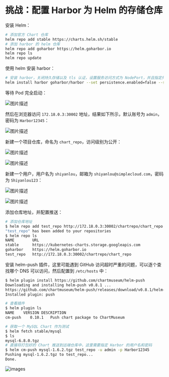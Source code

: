 # 挑战：配置 Harbor 为 Helm 的存储仓库

安装 Helm：

```bash
# 添加官方 Chart 仓库
helm repo add stable https://charts.helm.sh/stable
# 添加 harbor 的 helm 仓库
helm repo add goharbor https://helm.goharbor.io
helm repo ls
helm repo update
```

使用 helm 安装 harbor：

```bash
# 安装 harbor，关闭持久存储以及 tls 认证，设置服务访问方式为 NodePort，并且指定外部访问地址为 http://172.18.0.3:30002
helm install harbor goharbor/harbor --set persistence.enabled=false --set expose.tls.enabled=false --set expose.type=nodePort --set externalURL=http://172.18.0.3:30002
```

等待 Pod 完全启动：

![图片描述](https://doc.shiyanlou.com/courses/uid1491336-20211202-1638434474023)

然后在浏览器访问 `172.18.0.3:30002` 地址，结果如下所示，默认账号为 `admin`，密码为 `Harbor12345`：

![图片描述](https://doc.shiyanlou.com/courses/uid1491336-20211202-1638434540093)

新建一个项目仓库，命名为 `chart_repo`，访问级别为公开：

![图片描述](https://doc.shiyanlou.com/courses/uid1491336-20211202-1638436453756)

![图片描述](https://doc.shiyanlou.com/courses/uid1491336-20211202-1638436477489)

新建一个用户，用户名为 `shiyanlou`，邮箱为 `shiyanlou@simplecloud.com`，密码为 `Shiyanlou123`：

![图片描述](https://doc.shiyanlou.com/courses/uid1491336-20211202-1638436507599)

![图片描述](https://doc.shiyanlou.com/courses/uid1491336-20211202-1638436709012)

添加仓库地址，并配置推送：

```bash
# 添加仓库地址
$ helm repo add test_repo http://172.18.0.3:30002/chartrepo/chart_repo
"test_repo" has been added to your repositories
$ helm repo ls
NAME        URL
stable      https://kubernetes-charts.storage.googleapis.com
goharbor    https://helm.goharbor.io
test_repo   http://172.18.0.3:30002/chartrepo/chart_repo
```

安装 helm-push 插件，这里可能遇到 GitHub 访问超时严重的问题，可以逐个查找哪个 DNS 可以访问，然后配置到 `/etc/hosts` 中：

```bash
$ helm plugin install https://github.com/chartmuseum/helm-push
Downloading and installing helm-push v0.8.1 ...
https://github.com/chartmuseum/helm-push/releases/download/v0.8.1/helm-push_0.8.1_linux_amd64.tar.gz
Installed plugin: push

# 查看插件
$ helm plugin ls
NAME    VERSION DESCRIPTION
cm-push    0.10.1   Push chart package to ChartMuseum

# 获取一个 MySQL Chart 作为测试
$ helm fetch stable/mysql
$ ls
mysql-6.8.0.tgz
# 直接将打包好的 Chart 推送到远端仓库中，这里需要指定 Harbor 的用户名和密码
$ helm cm-push mysql-1.6.2.tgz test_repo -u admin -p Harbor12345
Pushing mysql-1.6.2.tgz to test_repo...
Done.
```

![images](https://doc.shiyanlou.com/courses/1527/600404/74682b181e7615f56d6b0f21b29c0bf2-0/wm)
